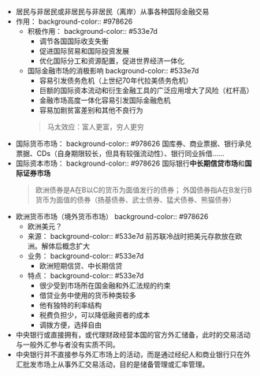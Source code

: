 - 居民与非居民或非居民与非居民（离岸）从事各种国际金融交易
- 作用：
  background-color:: #978626
	- 积极作用：
	  background-color:: #533e7d
	  * 调节各国国际收支失衡
	  * 促进国际贸易和国际投资发展
	  * 优化国际分工和资源配置，促进世界经济一体化
	- 国际金融市场的消极影响
	  background-color:: #533e7d
	  * 容易引发债务危机（上世纪70年代拉美债务危机）
	  * 巨额的国际资本流动和衍生金融工具的广泛应用增大了风险（杠杆高）
	  * 金融市场高度一体化容易引发国际金融危机
	  * 容易加剧贫富差别和其他不良行为
	  > 马太效应：富人更富，穷人更穷
- 国际货币市场：
  background-color:: #978626
  国库券、商业票据、银行承兑票据、CDs（自身期限较长，但具有较强流动性）、银行同业拆借……
- 国际资本市场：
  background-color:: #978626
  国际银行**中长期信贷市场**和**国际证券市场**
  >欧洲债券是A在B以C的货币为面值发行的债券；
  外国债券指A在B发行B货币为面值的债券（扬基债券、武士债券、猛犬债券、熊猫债券）
- 欧洲货币市场（境外货币市场）
  background-color:: #978626
	- 欧洲美元？
	- 来源：
	  background-color:: #533e7d
	  前苏联冷战时把美元存款放在欧洲。解体后概念扩大
	- 业务：
	  background-color:: #533e7d
	  * 欧洲短期信贷、中长期信贷
	- 特点：
	  background-color:: #533e7d
	  * 很少受到市场所在国金融和外汇法规的约束
	  * 借贷业务中使用的货币种类较多
	  * 他有独特的利率结构
	  * 税费负担少，可以降低融资者的成本
	  * 调拨方便，选择自由
- 中央银行或直接拥有，或代理财政经营本国的官方外汇储备，此时的交易活动与一般外汇参与者没有实质不同。
- 中央银行并不直接参与外汇市场上的活动，而是通过经纪人和商业银行只在外汇批发市场上从事外汇交易活动，目的是储备管理或汇率管理。